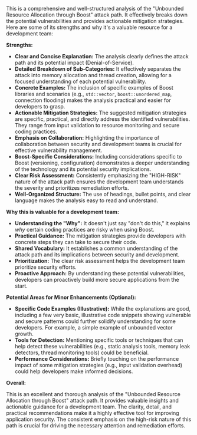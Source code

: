 This is a comprehensive and well-structured analysis of the "Unbounded Resource Allocation through Boost" attack path. It effectively breaks down the potential vulnerabilities and provides actionable mitigation strategies. Here are some of its strengths and why it's a valuable resource for a development team:

**Strengths:**

* **Clear and Concise Explanation:** The analysis clearly defines the attack path and its potential impact (Denial-of-Service).
* **Detailed Breakdown of Sub-Categories:**  It effectively separates the attack into memory allocation and thread creation, allowing for a focused understanding of each potential vulnerability.
* **Concrete Examples:**  The inclusion of specific examples of Boost libraries and scenarios (e.g., `std::vector`, `boost::unordered_map`, connection flooding) makes the analysis practical and easier for developers to grasp.
* **Actionable Mitigation Strategies:**  The suggested mitigation strategies are specific, practical, and directly address the identified vulnerabilities. They range from input validation to resource monitoring and secure coding practices.
* **Emphasis on Collaboration:**  Highlighting the importance of collaboration between security and development teams is crucial for effective vulnerability management.
* **Boost-Specific Considerations:**  Including considerations specific to Boost (versioning, configuration) demonstrates a deeper understanding of the technology and its potential security implications.
* **Clear Risk Assessment:**  Consistently emphasizing the "HIGH-RISK" nature of the attack path ensures the development team understands the severity and prioritizes remediation efforts.
* **Well-Organized Structure:**  The use of headings, bullet points, and clear language makes the analysis easy to read and understand.

**Why this is valuable for a development team:**

* **Understanding the "Why":** It doesn't just say "don't do this," it explains *why* certain coding practices are risky when using Boost.
* **Practical Guidance:**  The mitigation strategies provide developers with concrete steps they can take to secure their code.
* **Shared Vocabulary:**  It establishes a common understanding of the attack path and its implications between security and development.
* **Prioritization:**  The clear risk assessment helps the development team prioritize security efforts.
* **Proactive Approach:**  By understanding these potential vulnerabilities, developers can proactively build more secure applications from the start.

**Potential Areas for Minor Enhancements (Optional):**

* **Specific Code Examples (Illustrative):** While the explanations are good, including a few very basic, illustrative code snippets showing vulnerable and secure patterns could further solidify understanding for some developers. For example, a simple example of unbounded vector growth.
* **Tools for Detection:**  Mentioning specific tools or techniques that can help detect these vulnerabilities (e.g., static analysis tools, memory leak detectors, thread monitoring tools) could be beneficial.
* **Performance Considerations:** Briefly touching on the performance impact of some mitigation strategies (e.g., input validation overhead) could help developers make informed decisions.

**Overall:**

This is an excellent and thorough analysis of the "Unbounded Resource Allocation through Boost" attack path. It provides valuable insights and actionable guidance for a development team. The clarity, detail, and practical recommendations make it a highly effective tool for improving application security. The consistent emphasis on the high-risk nature of this path is crucial for driving the necessary attention and remediation efforts.

